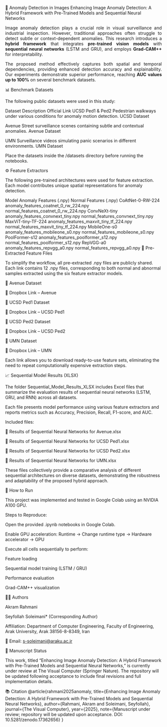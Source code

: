 🧠 Anomaly Detection in Images
Enhancing Image Anomaly Detection: A Hybrid Framework with Pre-Trained Models and Sequential Neural Networks
<p align="justify"> Image anomaly detection plays a crucial role in visual surveillance and industrial inspection. However, traditional approaches often struggle to detect subtle or context-dependent anomalies. This research introduces a <b>hybrid framework</b> that integrates <b>pre-trained vision models</b> with <b>sequential neural networks</b> (LSTM and GRU), and employs <b>Grad-CAM++</b> for interpretability. </p> <p align="justify"> The proposed method effectively captures both spatial and temporal dependencies, providing enhanced detection accuracy and explainability. Our experiments demonstrate superior performance, reaching <b>AUC values up to 100%</b> on several benchmark datasets. </p>
📊 Benchmark Datasets

The following public datasets were used in this study:

Dataset	Description	Official Link
UCSD Ped1 & Ped2	Pedestrian walkways under various conditions for anomaly motion detection.	UCSD Dataset

Avenue	Street surveillance scenes containing subtle and contextual anomalies.	Avenue Dataset

UMN	Surveillance videos simulating panic scenarios in different environments.	UMN Dataset

Place the datasets inside the /datasets directory before running the notebooks.

⚙️ Feature Extractors

The following pre-trained architectures were used for feature extraction. Each model contributes unique spatial representations for anomaly detection.

Model	Anomaly Features (.npy)	Normal Features (.npy)
CoAtNet-0-RW-224	anomaly_features_coatnet_0_rw_224.npy	normal_features_coatnet_0_rw_224.npy
ConvNeXt-tiny	anomaly_features_convnext_tiny.npy	normal_features_convnext_tiny.npy
MaxViT-tiny-TF-224	anomaly_features_maxvit_tiny_tf_224.npy	normal_features_maxvit_tiny_tf_224.npy
MobileOne-s0	anomaly_features_mobileone_s0.npy	normal_features_mobileone_s0.npy
PoolFormer-s12	anomaly_features_poolformer_s12.npy	normal_features_poolformer_s12.npy
RepVGG-a0	anomaly_features_repvgg_a0.npy	normal_features_repvgg_a0.npy
📁 Pre-Extracted Feature Files

To simplify the workflow, all pre-extracted .npy files are publicly shared.
Each link contains 12 .npy files, corresponding to both normal and abnormal samples extracted using the six feature extractor models.

🔹 Avenue Dataset

📂 Dropbox Link – Avenue

🔹 UCSD Ped1 Dataset

📂 Dropbox Link – UCSD Ped1

🔹 UCSD Ped2 Dataset

📂 Dropbox Link – UCSD Ped2

🔹 UMN Dataset

📂 Dropbox Link – UMN

Each link allows you to download ready-to-use feature sets, eliminating the need to repeat computationally expensive extraction steps.

📈 Sequential Model Results (XLSX)

The folder Sequential_Model_Results_XLSX includes Excel files that summarize the evaluation results of sequential neural networks (LSTM, GRU, and RNN) across all datasets.

Each file presents model performance using various feature extractors and reports metrics such as Accuracy, Precision, Recall, F1-score, and AUC.

Included files:

📘 Results of Sequential Neural Networks for Avenue.xlsx

📘 Results of Sequential Neural Networks for UCSD Ped1.xlsx

📘 Results of Sequential Neural Networks for UCSD Ped2.xlsx

📘 Results of Sequential Neural Networks for UMN.xlsx

These files collectively provide a comparative analysis of different sequential architectures on diverse datasets, demonstrating the robustness and adaptability of the proposed hybrid approach.

🧩 How to Run

This project was implemented and tested in Google Colab using an NVIDIA A100 GPU.

Steps to Reproduce:

Open the provided .ipynb notebooks in Google Colab.

Enable GPU acceleration:
Runtime → Change runtime type → Hardware accelerator → GPU

Execute all cells sequentially to perform:

Feature loading

Sequential model training (LSTM / GRU)

Performance evaluation

Grad-CAM++ visualization

👩‍💻 Authors

Akram Rahmani

Seyfollah Soleimani* (Corresponding Author)

Affiliation:
Department of Computer Engineering, Faculty of Engineering,
Arak University, Arak 38156-8-8349, Iran

📧 Email: s-soleimani@araku.ac.ir

📜 Manuscript Status

This work, titled “Enhancing Image Anomaly Detection: A Hybrid Framework with Pre-Trained Models and Sequential Neural Networks,”
is currently under review at The Visual Computer (Springer Nature).
The repository will be updated following acceptance to include final revisions and full implementation details.

📚 Citation
@article{rahmani2025anomaly,
  title={Enhancing Image Anomaly Detection: A Hybrid Framework with Pre-Trained Models and Sequential Neural Networks},
  author={Rahmani, Akram and Soleimani, Seyfollah},
  journal={The Visual Computer},
  year={2025},
  note={Manuscript under review; repository will be updated upon acceptance. DOI: 10.5281/zenodo.17362656}
}
